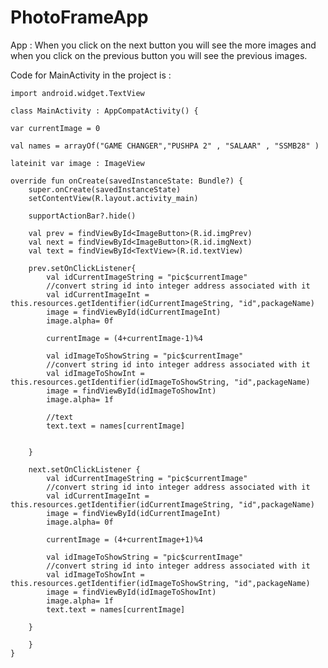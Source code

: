 # PhotoFrameApp

App : When you click on the next button you will see the more images and when you click on the previous button you will see the previous images.

Code for MainActivity in the project is :

    import android.widget.TextView

    class MainActivity : AppCompatActivity() {

    var currentImage = 0

    val names = arrayOf("GAME CHANGER","PUSHPA 2" , "SALAAR" , "SSMB28" )

    lateinit var image : ImageView

    override fun onCreate(savedInstanceState: Bundle?) {
        super.onCreate(savedInstanceState)
        setContentView(R.layout.activity_main)

        supportActionBar?.hide()

        val prev = findViewById<ImageButton>(R.id.imgPrev)
        val next = findViewById<ImageButton>(R.id.imgNext)
        val text = findViewById<TextView>(R.id.textView)

        prev.setOnClickListener{
            val idCurrentImageString = "pic$currentImage"
            //convert string id into integer address associated with it
            val idCurrentImageInt = this.resources.getIdentifier(idCurrentImageString, "id",packageName)
            image = findViewById(idCurrentImageInt)
            image.alpha= 0f

            currentImage = (4+currentImage-1)%4

            val idImageToShowString = "pic$currentImage"
            //convert string id into integer address associated with it
            val idImageToShowInt = this.resources.getIdentifier(idImageToShowString, "id",packageName)
            image = findViewById(idImageToShowInt)
            image.alpha= 1f

            //text
            text.text = names[currentImage]


        }

        next.setOnClickListener {
            val idCurrentImageString = "pic$currentImage"
            //convert string id into integer address associated with it
            val idCurrentImageInt = this.resources.getIdentifier(idCurrentImageString, "id",packageName)
            image = findViewById(idCurrentImageInt)
            image.alpha= 0f

            currentImage = (4+currentImage+1)%4

            val idImageToShowString = "pic$currentImage"
            //convert string id into integer address associated with it
            val idImageToShowInt = this.resources.getIdentifier(idImageToShowString, "id",packageName)
            image = findViewById(idImageToShowInt)
            image.alpha= 1f
            text.text = names[currentImage]

        }

        }
    }

